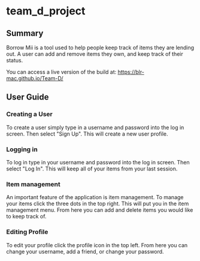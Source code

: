 # team_d_project

## Summary

Borrow Mii is a tool used to help people keep track of items they are lending out. 
A user can add and remove items they own, and keep track of their status. 

You can access a live version of the build at: https://blr-mac.github.io/Team-D/

## User Guide

### Creating a User

To create a user simply type in a username and password into the log in screen.
Then select "Sign Up". This will create a new user profile.

### Logging in

To log in type in your username and password into the log in screen. Then select "Log In". 
This will keep all of your items from your last session. 

### Item management

An important feature of the application is item management. To manage your items click the 
three dots in the top right. This will put you in the item management menu. From here 
you can add and delete items you would like to keep track of. 

### Editing Profile

To edit your profile click the profile icon in the top left. From here you can change your 
username, add a friend, or change your password. 